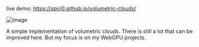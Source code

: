 live demo: https://spiri0.github.io/volumetric-clouds/

![image](https://github.com/Spiri0/volumetric-clouds/assets/69024222/f8a8dfc9-97fa-4581-920d-8e3af87780be)

A simple implementation of volumetric clouds. There is still a lot that can be improved here. 
But my focus is on my WebGPU projects.
